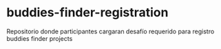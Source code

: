 # buddies-finder-registration
Repositorio donde participantes cargaran desafío requerido para registro buddies finder projects
